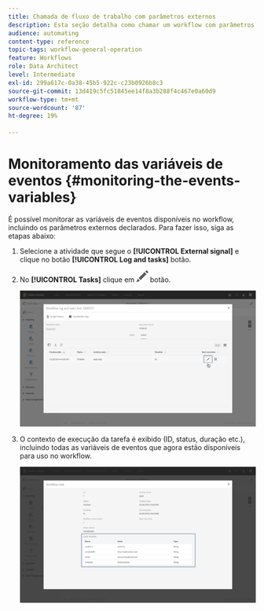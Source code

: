 ```yaml
---
title: Chamada de fluxo de trabalho com parâmetros externos
description: Esta seção detalha como chamar um workflow com parâmetros externos.
audience: automating
content-type: reference
topic-tags: workflow-general-operation
feature: Workflows
role: Data Architect
level: Intermediate
exl-id: 299a617c-0a38-45b5-922c-c23b0926b8c3
source-git-commit: 13d419c5fc51845ee14f8a3b288f4c467e0a60d9
workflow-type: tm+mt
source-wordcount: '87'
ht-degree: 19%

---
```


# Monitoramento das variáveis de eventos {#monitoring-the-events-variables}

É possível monitorar as variáveis de eventos disponíveis no workflow, incluindo os parâmetros externos declarados. Para fazer isso, siga as etapas abaixo:

1. Selecione a atividade que segue o **[!UICONTROL External signal]** e clique no botão **[!UICONTROL Log and tasks]** botão.
1. No **[!UICONTROL Tasks]** clique em ![](assets/edit_darkgrey-24px.png) botão.

   ![](assets/extsignal_monitoring_2.png)

1. O contexto de execução da tarefa é exibido (ID, status, duração etc.), incluindo todas as variáveis de eventos que agora estão disponíveis para uso no workflow.

   ![](assets/extsignal_monitoring_3.png)
